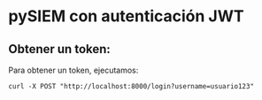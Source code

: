 # pySIEM con autenticación JWT

## Obtener un token:

Para obtener un token, ejecutamos:

```
curl -X POST "http://localhost:8000/login?username=usuario123"
```

